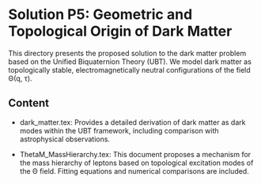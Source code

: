 # Solution P5: Geometric and Topological Origin of Dark Matter

This directory presents the proposed solution to the dark matter problem based on the Unified Biquaternion Theory (UBT). We model dark matter as topologically stable, electromagnetically neutral configurations of the field Θ(q, τ).

## Content
- dark_matter.tex: Provides a detailed derivation of dark matter as dark modes within the UBT framework, including comparison with astrophysical observations.

- ThetaM_MassHierarchy.tex: This document proposes a mechanism for the mass hierarchy of leptons based on topological excitation modes of the Θ field.
Fitting equations and numerical comparisons are included.
